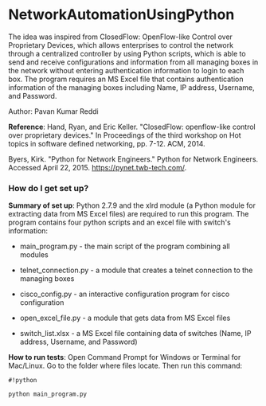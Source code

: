 # NetworkAutomationUsingPython
The idea was inspired from ClosedFlow: OpenFlow-like Control over Proprietary Devices, which allows enterprises to control the network through a centralized controller by using Python scripts, which is able to send and receive configurations and information from all managing boxes in the network without entering authentication information to login to each box. The program requires an MS Excel file that contains authentication information of the managing boxes including Name, IP address, Username, and Password.

Author: Pavan Kumar Reddi

**Reference**: 
Hand, Ryan, and Eric Keller. "ClosedFlow: openflow-like control over proprietary devices." In Proceedings of the third workshop on Hot topics in software defined networking, pp. 7-12. ACM, 2014.

Byers, Kirk. "Python for Network Engineers." Python for Network Engineers. Accessed April 22, 2015. https://pynet.twb-tech.com/.

### How do I get set up? ###

**Summary of set up**: Python 2.7.9 and the xlrd module (a Python module for extracting data from MS Excel files) are required to run this program. The program contains four python scripts and an excel file with switch's information:

* main_program.py - the main script of the program combining all modules

* telnet_connection.py - a module that creates a telnet connection to the managing boxes

* cisco_config.py - an interactive configuration program for cisco configuration

* open_excel_file.py - a module that gets data from MS Excel files

* switch_list.xlsx - a MS Excel file containing data of switches (Name, IP address, Username, and Password)

**How to run tests**: Open Command Prompt for Windows or Terminal for Mac/Linux. Go to the folder where files locate. Then run this command:

```
#!python

python main_program.py
```
